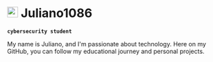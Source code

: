 # <img src="https://upload.wikimedia.org/wikipedia/commons/3/35/Tux.svg" alt="Linux" width="25">  Juliano1086
          
**``cybersecurity student``**

My name is Juliano, and I'm passionate about technology. Here on my GitHub, you can follow my educational journey and personal projects.
